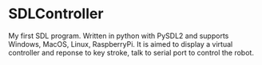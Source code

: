 SDLController
=============

My first SDL program. Written in python with PySDL2 and supports Windows, MacOS, Linux, RaspberryPi. It is aimed to display a virtual controller and reponse to key stroke, talk to serial port to control the robot.
